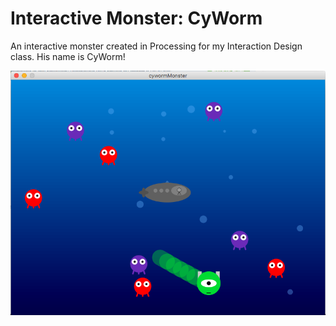 # Interactive Monster: CyWorm
An interactive monster created in Processing for my Interaction Design class. His name is CyWorm!

![CyWorm Screenshot](/cywormMonster/screenshot.png)

